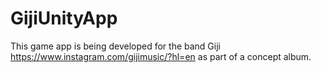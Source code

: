 # GijiUnityApp
This game app is being developed for the band Giji https://www.instagram.com/gijimusic/?hl=en as part of a concept album.
